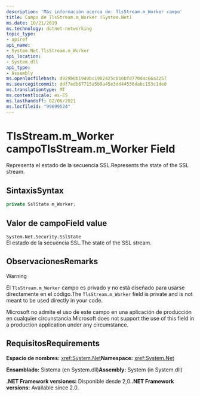 ```yaml
---
description: 'Más información acerca de: TlsStream.m_Worker campo'
title: Campo de TlsStream.m_Worker (System.Net)
ms.date: 10/21/2019
ms.technology: dotnet-networking
topic_type:
- apiref
api_name:
- System.Net.TlsStream.m_Worker
api_location:
- System.dll
api_type:
- Assembly
ms.openlocfilehash: d929b0b1949bc1902425c016bfd770d4c66a3257
ms.sourcegitcommit: ddf7edb67715a5b9a45e3dd44536dabc153c1de0
ms.translationtype: MT
ms.contentlocale: es-ES
ms.lasthandoff: 02/06/2021
ms.locfileid: "99699524"
---
```

# <a name="tlsstreamm_worker-field"></a><span data-ttu-id="b561d-103">TlsStream.m_Worker campo</span><span class="sxs-lookup"><span data-stu-id="b561d-103">TlsStream.m_Worker Field</span></span>

<span data-ttu-id="b561d-104">Representa el estado de la secuencia SSL.</span><span class="sxs-lookup"><span data-stu-id="b561d-104">Represents the state of the SSL stream.</span></span>

## <a name="syntax"></a><span data-ttu-id="b561d-105">Sintaxis</span><span class="sxs-lookup"><span data-stu-id="b561d-105">Syntax</span></span>

```csharp
private SslState m_Worker;
```

## <a name="field-value"></a><span data-ttu-id="b561d-106">Valor de campo</span><span class="sxs-lookup"><span data-stu-id="b561d-106">Field value</span></span>

`System.Net.Security.SslState`  
<span data-ttu-id="b561d-107">El estado de la secuencia SSL.</span><span class="sxs-lookup"><span data-stu-id="b561d-107">The state of the SSL stream.</span></span>

## <a name="remarks"></a><span data-ttu-id="b561d-108">Observaciones</span><span class="sxs-lookup"><span data-stu-id="b561d-108">Remarks</span></span>

> [!WARNING]
> <span data-ttu-id="b561d-109">El `TlsStream.m_Worker` campo es privado y no está diseñado para usarse directamente en el código.</span><span class="sxs-lookup"><span data-stu-id="b561d-109">The `TlsStream.m_Worker` field is private and is not meant to be used directly in your code.</span></span>
>
> <span data-ttu-id="b561d-110">Microsoft no admite el uso de este campo en una aplicación de producción en cualquier circunstancia.</span><span class="sxs-lookup"><span data-stu-id="b561d-110">Microsoft does not support the use of this field in a production application under any circumstance.</span></span>

## <a name="requirements"></a><span data-ttu-id="b561d-111">Requisitos</span><span class="sxs-lookup"><span data-stu-id="b561d-111">Requirements</span></span>

<span data-ttu-id="b561d-112">**Espacio de nombres:** <xref:System.Net></span><span class="sxs-lookup"><span data-stu-id="b561d-112">**Namespace:** <xref:System.Net></span></span>

<span data-ttu-id="b561d-113">**Ensamblado:** Sistema (en System.dll)</span><span class="sxs-lookup"><span data-stu-id="b561d-113">**Assembly:** System (in System.dll)</span></span>

<span data-ttu-id="b561d-114">**.NET Framework versiones:** Disponible desde 2,0.</span><span class="sxs-lookup"><span data-stu-id="b561d-114">**.NET Framework versions:** Available since 2.0.</span></span>
